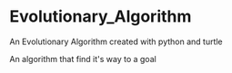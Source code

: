 # Evolutionary_Algorithm
An Evolutionary Algorithm created with python and turtle

An algorithm that find it's way to a goal
